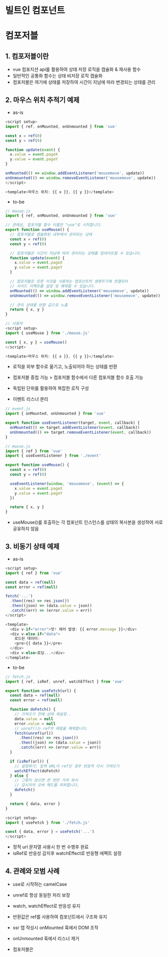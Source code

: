 # 빌트인 컴포넌트

# 컴포저블

## 1. 컴포저블이란
- vue 컴포지션 api를 활용하여 상태 저장 로직을 캡슐화 & 재사용 함수
- 일반적인 공통화 함수는 상태 비저장 로직 캡슐화
- 컴포저블은 여기에 상태를 저장하여 시간이 지남에 따라 변경되는 상태를 관리

## 2. 마우스 위치 추적기 예제
- as-is
```js
<script setup>
import { ref, onMounted, onUnmounted } from 'vue'

const x = ref(0)
const y = ref(0)

function update(event) {
  x.value = event.pageX
  y.value = event.pageY
}

onMounted(() => window.addEventListener('mousemove', update))
onUnmounted(() => window.removeEventListener('mousemove', update))
</script>

<template>마우스 위치: {{ x }}, {{ y }}</template>
```
- to-be
```js
// mouse.js
import { ref, onMounted, onUnmounted } from 'vue'

// 관례상, 컴포저블 함수 이름은 "use"로 시작합니다.
export function useMouse() {
  // 컴포저블로 캡슐화된 내부에서 관리되는 상태
  const x = ref(0)
  const y = ref(0)

  // 컴포저블은 시간이 지남에 따라 관리되는 상태를 업데이트할 수 있습니다.
  function update(event) {
    x.value = event.pageX
    y.value = event.pageY
  }

  // 컴포저블은 또한 이것을 사용하는 컴포넌트의 생명주기에 연결되어
  // 사이드 이펙트를 설정 및 해제할 수 있습니다.
  onMounted(() => window.addEventListener('mousemove', update))
  onUnmounted(() => window.removeEventListener('mousemove', update))

  // 관리 상태를 반환 값으로 노출
  return { x, y }
}

// 사용처
<script setup>
import { useMouse } from './mouse.js'

const { x, y } = useMouse()
</script>

<template>마우스 위치: {{ x }}, {{ y }}</template>
```

- 로직을 외부 함수로 옮기고, 노출되어야 하는 상태를 반환
- 컴포저블 중첩 가능 > 컴포저블 함수에서 다른 컴포저블 함수 호출 가능
- 독립된 단위를 활용하여 복잡한 로직 구성

- 이벤트 리스너 분리
```js
// event.js
import { onMounted, onUnmounted } from 'vue'

export function useEventListener(target, event, callback) {
  onMounted(() => target.addEventListener(event, callback))
  onUnmounted(() => target.removeEventListener(event, callback))
}

// mouse.js
import { ref } from 'vue'
import { useEventListener } from './event'

export function useMouse() {
  const x = ref(0)
  const y = ref(0)

  useEventListener(window, 'mousemove', (event) => {
    x.value = event.pageX
    y.value = event.pageY
  })

  return { x, y }
}
```

- useMouse()를 호출하는 각 컴포넌트 인스턴스를 상태의 복사본을 생성하여 서로 공유하지 않음

## 3. 비동기 상태 예제
- as-is
```js
<script setup>
import { ref } from 'vue'

const data = ref(null)
const error = ref(null)

fetch('...')
  .then((res) => res.json())
  .then((json) => (data.value = json))
  .catch((err) => (error.value = err))
</script>

<template>
  <div v-if="error">앗! 에러 발생: {{ error.message }}</div>
  <div v-else-if="data">
    로드된 데이터:
    <pre>{{ data }}</pre>
  </div>
  <div v-else>로딩...</div>
</template>

```
- to-be
```js
// fetch.js
import { ref, isRef, unref, watchEffect } from 'vue'

export function useFetch(url) {
  const data = ref(null)
  const error = ref(null)

  function doFetch() {
    // 가져오기 전에 상태 재설정..
    data.value = null
    error.value = null
    // unref()는 ref의 래핑을 해제합니다.
    fetch(unref(url))
      .then((res) => res.json())
      .then((json) => (data.value = json))
      .catch((err) => (error.value = err))
  }

  if (isRef(url)) {
    // 설정하기: 입력 URL이 ref인 경우 반응적 다시 가져오기
    watchEffect(doFetch)
  } else {
    // 그렇지 않으면 한 번만 가져 와서
    // 감시자의 오버 헤드를 피하합니다.
    doFetch()
  }

  return { data, error }
}

<script setup>
import { useFetch } from './fetch.js'

const { data, error } = useFetch('...')
</script>
```

- 정적 url 문자열 사용시 한 번 수행후 완료
- isRef로 반응성 감지후 watchEffect로 반응형 에펙트 설정

## 4. 관례와 모범 사례
- use로 시작하는 camelCase

- unref로 항상 동일한 처리 보장
- watch, watchEffect로 반응성 유지

- 반환값은 ref를 사용하여 컴포넌트에서 구조화 유지

- ssr 앱 작성시 onMounted 훅에서 DOM 조작
- onUnmounted 훅에서 리스너 제거

- 컴포저블은 <script setup> 또는 setup() 훅에서 동기적으로 호출
  
## 5. 체계적인 코드를 위해 컴포저블로 추출하기
- 재사용, 코드 체계화를 위해 추출 가능
- 논리적으로 기능단위로 분리
  
```js
<script setup>
import { useFeatureA } from './featureA.js'
import { useFeatureB } from './featureB.js'
import { useFeatureC } from './featureC.js'

const { foo, bar } = useFeatureA()
const { baz } = useFeatureB(foo)
const { qux } = useFeatureC(baz)
</script>
```

## 6. 옵션 API에서 컴포저블 적용
- setup()내에서 호출
- this, 템플릿에 노출되도록 setup 내부에서 반환

## 7. 다른 기술과의 비교
- Mixins
  - 3가지 단점
  1. 불분명한 출처 - 어떤 속성이 어떤 mixins에서 주입되었는지 명확하지 않음
  2. 네임스페이스 충돌 - 여러 mixins에서 잠재적으로 동일한 속성키를 등록하여 사용할수 있음
  3. 암시적 mixins 간 통신 - 서로 상호작용이 필요할때 암시적으로 결함

- 렌더리스 컴포넌트
  - 컴포저블은 컴포넌트가 아니어서 추가적인 오버헤드를 발생시키지 않음
  - 시각적 레이아웃 재사용을 포함할때 컴포넌트를 사용 권장

- React 훅
  - 리엑트와 기능적으로 유사하지만 내부적으로 뷰의 반응성을 따름
    - 리엑트 훅은 상태가 변함에따라 반복적으로 호출
    - 기본적으로 훅 순서를 주의해야하며 조건부 호출이 불가함
    - 불필요하게 하위 구성 요소 업데이트
    - 이를 최적화를 위한 메모이제이션 전략 필요 및 의존성 배열 명시

# 커스텀 디렉티브

## 1. 소개

- 뷰 > 컴포넌트, 컴포저블 > 재사용성
- 컴포넌트는 빌딩 블럭
- 컴포저블은 상태 저장 로직
- 커스텀 디렉티브는 생명주기 훅을 포함하는 객체처럼 정의
- 바인딩된 엘리먼트 수신
```js
<script setup>
// 템플릿에서 v-focus로 활성화 가능
const vFocus = {
  mounted: (el) => el.focus()
}
</script>

<template>
  <input v-focus />
</template>
```
- vue에서 동적으로 엘리먼트를 삽입할때도 동작하기때문에 autofocus보다 유용
- script setup에서 v 접두사로 시작하는 camelCase 변수를 커스텀 디렉티브로 사용 가능
- 옵션api 에서는 directives를 사용하여 등록할수 있음

- 전역으로 등록 가능
```js
const app = createApp({})

// 모든 컴포넌트에서 v-focus를 사용할 수 있도록 합니다.
app.directive('focus', {
  /* ... */
})
```

- DOM 조작이 꼭 필요할때만 사용
- 그외의 경우에는 v-bind등 내장 디렉티브를 사용하여 선언적 템플릿 사용

## 2. 디렉티브 훅
```js
const myDirective = {
  created // 바인딩된 엘리먼트의 속성 또는 이벤트 리스너가 적용되기 전
  beforeMount // 엘리먼트가 DOM에 삽입되기 직전
  mounted // 바인딩된 엘리먼트의 부모 컴포넌트 및 모든 자식 컴포넌트의 mounted 이후에 호출됩니다.
  beforeUpdate // 부모 컴포넌트의 updated 전에 호출됩니다.
  updated // 바인딩된 엘리먼트의 부모 컴포넌트 및 모든 자식 컴포넌트의 updated 이후에 호출됩니다.
  beforeUnmount // 부모 컴포넌트의 beforeUnmount 이후에 호출됩니다.
  unmounted // 부모 컴포넌트의 unmounted 전에 호출됩니다.
}
```
created(el, binding, vnode, prevVnode) {}
- el: 디렉티브가 바인딩된 엘리먼트
- binding
  - value: 전달된 값
  - oldValue: 변경 이전값, beforeUpdate, updated에서 사용가능
  - arg: 디렉티브에 전달된 인자, v-my:test
  - modifiers: 수식어 객체, v-my.foo.bar
  - instance: 디렉티브가 있는 컴포넌트 인스턴스
  - dir: 디렉티브 정의 객체
- vnode: 바인딩된 엘리먼트
- prevNode: 이전 렌더링에서 바인딩된 엘리먼트, beforeUpdate, updated에서 사용 가능
 
## 3. 간단하게 함수로 사용하기
- mounted, updated 동작 정의
```js
<div v-color="color"></div>

app.directive('color', (el, binding) => {
  // 이 함수가 호출되는 시점은 `mounted`와 `updated`입니다.
  el.style.color = binding.value
})
```
## 4. 객체를 값으로 전달하기
- 객체 리터럴 전달
```js
<div v-demo="{ color: 'white', text: '안녕!' }"></div>

app.directive('demo', (el, binding) => {
  console.log(binding.value.color) // => "white"
  console.log(binding.value.text) // => "안녕!"
})
```
## 5. 컴포넌트에서 사용
- 컴포넌트에 사용시 루트 노드에 적용
- 다중 루트 컴포넌트에 적용시 에러
- v-bind="$attrs" 사용 불가
- 컴포넌트에 커스텀 디렉티브를 권장하지 않음
```js
<MyComponent v-demo="test" />

<!-- MyComponent 템플릿에서 -->
<div> <!-- 여기에 v-demo 디렉티브가 적용됩니다. -->
  <span>컴포넌트 컨텐츠...</span>
</div>
```
# 플러그인

## 1. 소개
- vue 앱 레벨에 기능을 추가하는 자체적인 코드

```js
import { createApp } from 'vue'

const app = createApp({})

app.use(myPlugin, {
  /* 선택적인 옵션 */
})
```
## 2. 플러그인 작성하기
